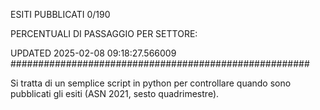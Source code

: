 ESITI PUBBLICATI 0/190 

PERCENTUALI DI PASSAGGIO PER SETTORE:

UPDATED 2025-02-08 09:18:27.566009
###################################################### 

Si tratta di un semplice script in python per controllare quando sono pubblicati gli esiti (ASN 2021, sesto quadrimestre).


